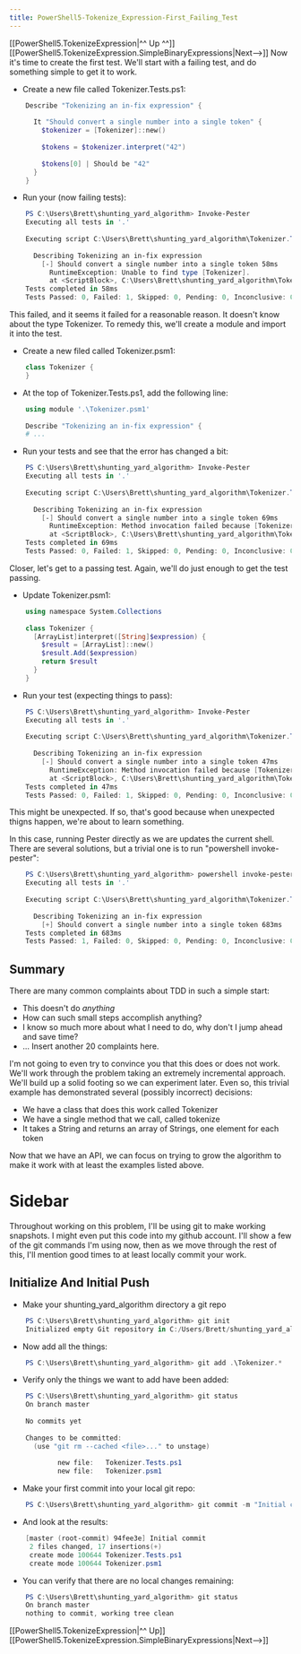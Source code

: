 ```yaml
---
title: PowerShell5-Tokenize_Expression-First_Failing_Test
---
```

[[PowerShell5.TokenizeExpression|^^ Up ^^]]  [[PowerShell5.TokenizeExpression.SimpleBinaryExpressions|Next-->]]
Now it's time to create the first test. We'll start with a failing test, and do something simple to get it to work.
* Create a new file called Tokenizer.Tests.ps1:
```powershell
    Describe "Tokenizing an in-fix expression" {
    
      It "Should convert a single number into a single token" {
        $tokenizer = [Tokenizer]::new()
    
        $tokens = $tokenizer.interpret("42")
    
        $tokens[0] | Should be "42"
      }
    }
```
* Run your (now failing tests):
```powershell
    PS C:\Users\Brett\shunting_yard_algorithm> Invoke-Pester
    Executing all tests in '.'
    
    Executing script C:\Users\Brett\shunting_yard_algorithm\Tokenizer.Tests.ps1
    
      Describing Tokenizing an in-fix expression
        [-] Should convert a single number into a single token 58ms
          RuntimeException: Unable to find type [Tokenizer].
          at <ScriptBlock>, C:\Users\Brett\shunting_yard_algorithm\Tokenizer.Tests.ps1: line 4
    Tests completed in 58ms
    Tests Passed: 0, Failed: 1, Skipped: 0, Pending: 0, Inconclusive: 0
```
This failed, and it seems it failed for a reasonable reason. It doesn't know about the type Tokenizer. To remedy this, we'll create a module and import it into the test.
* Create a new filed called Tokenizer.psm1:
```powershell
    class Tokenizer {
    }
```
* At the top of Tokenizer.Tests.ps1, add the following line:
```powershell
    using module '.\Tokenizer.psm1'
    
    Describe "Tokenizing an in-fix expression" {
    # ...
```
* Run your tests and see that the error has changed a bit:
```powershell
    PS C:\Users\Brett\shunting_yard_algorithm> Invoke-Pester
    Executing all tests in '.'
    
    Executing script C:\Users\Brett\shunting_yard_algorithm\Tokenizer.Tests.ps1
    
      Describing Tokenizing an in-fix expression
        [-] Should convert a single number into a single token 69ms
          RuntimeException: Method invocation failed because [Tokenizer] does not contain a method named 'interpret'.
          at <ScriptBlock>, C:\Users\Brett\shunting_yard_algorithm\Tokenizer.Tests.ps1: line 8
    Tests completed in 69ms
    Tests Passed: 0, Failed: 1, Skipped: 0, Pending: 0, Inconclusive: 0
```
Closer, let's get to a passing test. Again, we'll do just enough to get the test passing.
* Update Tokenizer.psm1:
```powershell
    using namespace System.Collections
    
    class Tokenizer {
      [ArrayList]interpret([String]$expression) {
        $result = [ArrayList]::new()
        $result.Add($expression)
        return $result
      }
    }
```
* Run your test (expecting things to pass):
```powershell
    PS C:\Users\Brett\shunting_yard_algorithm> Invoke-Pester
    Executing all tests in '.'
    
    Executing script C:\Users\Brett\shunting_yard_algorithm\Tokenizer.Tests.ps1
    
      Describing Tokenizing an in-fix expression
        [-] Should convert a single number into a single token 47ms
          RuntimeException: Method invocation failed because [Tokenizer] does not contain a method named 'interpret'.
          at <ScriptBlock>, C:\Users\Brett\shunting_yard_algorithm\Tokenizer.Tests.ps1: line 8
    Tests completed in 47ms
    Tests Passed: 0, Failed: 1, Skipped: 0, Pending: 0, Inconclusive: 0
```
This might be unexpected. If so, that's good because when unexpected thigns happen, we're about to learn something.

In this case, running Pester directly as we are updates the current shell. There are several solutions, but a trivial one is to run "powershell invoke-pester":
```powershell
    PS C:\Users\Brett\shunting_yard_algorithm> powershell invoke-pester
    Executing all tests in '.'
    
    Executing script C:\Users\Brett\shunting_yard_algorithm\Tokenizer.Tests.ps1
    
      Describing Tokenizing an in-fix expression
        [+] Should convert a single number into a single token 683ms
    Tests completed in 683ms
    Tests Passed: 1, Failed: 0, Skipped: 0, Pending: 0, Inconclusive: 0
```
## Summary
There are many common complaints about TDD in such a simple start:
* This doesn't do *anything*
* How can such small steps accomplish anything?
* I know so much more about what I need to do, why don't I jump ahead and save time?
* ... Insert another 20 complaints here.

I'm not going to even try to convince you that this does or does not work. We'll work through the problem taking an extremely incremental approach. We'll build up a solid footing so we can experiment later. Even so, this trivial example has demonstrated several (possibly incorrect) decisions:
* We have a class that does this work called Tokenizer
* We have a single method that we call, called tokenize
* It takes a String and returns an array of Strings, one element for each token

Now that we have an API, we can focus on trying to grow the algorithm to make it work with at least the examples listed above.
# Sidebar
Throughout working on this problem, I'll be using git to make working snapshots. I might even put this code into my github account. I'll show a few of the git commands I'm using now, then as we move through the rest of this, I'll mention good times to at least locally commit your work.
## Initialize And Initial Push
* Make your shunting_yard_algorithm directory a git repo
```powershell
    PS C:\Users\Brett\shunting_yard_algorithm> git init
    Initialized empty Git repository in C:/Users/Brett/shunting_yard_algorithm/.git/
```
* Now add all the things:
```powershell
    PS C:\Users\Brett\shunting_yard_algorithm> git add .\Tokenizer.*
```
* Verify only the things we want to add have been added:
```powershell
    PS C:\Users\Brett\shunting_yard_algorithm> git status
    On branch master
    
    No commits yet
    
    Changes to be committed:
      (use "git rm --cached <file>..." to unstage)
    
            new file:   Tokenizer.Tests.ps1
            new file:   Tokenizer.psm1
```
* Make your first commit into your local git repo:
```powershell
    PS C:\Users\Brett\shunting_yard_algorithm> git commit -m "Initial commit"
```
* And look at the results:
```powershell
    [master (root-commit) 94fee3e] Initial commit
     2 files changed, 17 insertions(+)
     create mode 100644 Tokenizer.Tests.ps1
     create mode 100644 Tokenizer.psm1
```
* You can verify that there are no local changes remaining:
```powershell
    PS C:\Users\Brett\shunting_yard_algorithm> git status
    On branch master
    nothing to commit, working tree clean
```
[[PowerShell5.TokenizeExpression|^^ Up]]  [[PowerShell5.TokenizeExpression.SimpleBinaryExpressions|Next-->]]
